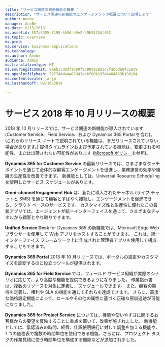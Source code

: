 ```yaml
---
title: "サービス関連の最新機能の概要 "
description: "サービス関連の新機能やエンゲージメントの概要について説明します"
author: Annbe
manager: AnnBe
ms.date: 8/15/2018
ms.assetid: 557af355-3198-4b9d-b0e2-49b9533df482
ms.topic: overview
ms.prod: 
ms.service: business-applications
ms.technology: 
ms.author: Annbe
audience: Admin
ms.translationtype: HT
ms.sourcegitcommit: 8aeb33d0dfab90f9c80d928d3c7fab5da84518c9
ms.openlocfilehash: 597744da4a07d43ac6f00b197d4404463b188194
ms.contentlocale: ja-jp
ms.lasthandoff: 08/16/2018

---
```

#  <a name="overview-of-the-service-october-18-release"></a>サービス 2018 年 10 月リリースの概要 



2018 年 10 月リリースでは、サービス関連の新機能が導入されています (Customer Service、Field Service、および Dynamics 365 Portal を含む)。 (これらのリリース ノートで説明されている機能は、まだリリースされていない場合があります。) 提供タイムラインおよび予定されている機能は、変更される可能性、または出荷されない可能性があります ([Microsoft ポリシー](https://go.microsoft.com/fwlink/p/?linkid=2007332)を参照)。

**Dynamics 365 for Customer Service** の最新リリースでは、さまざまなタッチポイントを通じて全体的な顧客エンゲージメントを促進し、業務運営の効率や組織の生産性を改善できます。 新機能としては、Universal Resource Scheduling を使用したサービス スケジュールがあります。

**Omni-channel Engagement Hub** は、新たに導入されたチャネル (ライブ チャットと SMS) を通じて顧客とすばやく接続し、エンゲージメントを促進できる、クラウド ベースのサービスです。 カスタマイズ性と生産性に優れたこの最新アプリでは、エージェントが統一インターフェイスを通じて、さまざまなチャネルから顧客とやり取りできます。 

**Unified Service Desk** for Dynamics 365 の新機能では、Microsoft Edge Webブラウザーを使用して Web アプリをホストすることができます。 これは、統一インターフェイス フレームワーク上に作成された管理者アプリを使用して構成することもできます。 

**Dynamics 365 Portal** 2018 年 10 月リリースでは、ポータルの設定やカスタマイズを診断するのに役立つツールが提供されます。 

**Dynamics 365 for Field Service** では、フィールド サービス組織が実際のシナリオに応じて、より高度な機能を提供できるようになりました。 作業指示書は、複数のリソースを対象に定義し、スケジュールできます。 また、顧客の期待を定義し、権利や SLA の機能を通じてそれらを達成できます。 さらに、高度な価格設定機能によって、ロールやその他の属性に基づく正確な原価追跡が可能になりました。

**Dynamics 365 for Project Service** については、機能や使いやすさに関するお客様からの要望を反映することに重点を置いて、改善が施されました。 新機能としては、承認済みの時間、経費、仕訳帳明細行に対して調整を加える機能や、1 つの価格表で複数の時間単位を使用できる機能、さらには、プロジェクト タスクの作業見積に使う時間単位を構成する機能などが追加されました。


